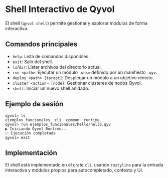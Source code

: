 # Shell Interactivo de Qyvol

El shell (`qyvol shell`) permite gestionar y explorar módulos de forma interactiva.

## Comandos principales
- `help`: Lista de comandos disponibles.
- `exit`: Salir del shell.
- `ls`/`dir`: Listar archivos del directorio actual.
- `run <path>`: Ejecutar un módulo `.wasm` definido por un manifiesto `.qyv`.
- `deploy <path> [target]`: Desplegar un módulo a un objetivo remoto.
- `cluster <action> [node]`: Gestionar clústeres de nodos Qyvol.
- `shell`: Iniciar un nuevo shell anidado.

## Ejemplo de sesión
```
qyvol> ls
ejemplos_funcionales  cli  common  runtime
qyvol> run ejemplos_funcionales/hello/hello.qyv
▶ Iniciando Qyvol Runtime...
✅ Ejecución completada
qyvol> exit
```

## Implementación
El shell está implementado en el crate `cli`, usando `rustyline` para la entrada interactiva y módulos propios para autocompletado, contexto y UI.
